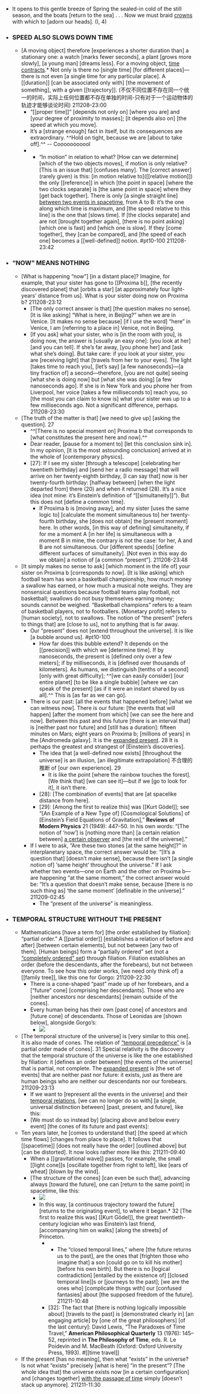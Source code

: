 - It opens
to this gentle breeze
of Spring
the sealed-in cold
of the still season,
and the boats [return to the sea] . . .
Now we must braid
[crowns](((UfPQiHGBq))) with which 
to [adorn our heads]. (I, 4) 
- ### SPEED ALSO SLOWS DOWN TIME
    - [A moving object] therefore [experiences a shorter duration than] a stationary one: a watch [marks fewer seconds], a plant [grows more slowly], [a young man] [dreams less]. For a moving object, [time contracts](((weG9Xmga-))).* Not only is there no [single time] [for different places]— there is not even [a single time for any particular place]. A [[duration]] [can be associated only with] [the movement of something], with a given [[trajectory]].
(不仅不同位置不存在同一个统一的时间，实际上任何位置都不存在单独的时间-只有对于一个运动物体的轨迹才能够谈论时间)
211208-23:00
        - “[[proper time]]” [depends not only on] [where you are] and [your degree of proximity to masses]; [it depends also on] [the speed at which you move].
        - It’s a [strange enough] fact in itself, but its consequences are extraordinary. ^^Hold on tight, because we are [about to take off].^^ -- Cooooooooool
        - * “In motion” in relation to what? [How can we determine] [which of the two objects moves], if motion is only relative? [This is an issue that] [confuses many]. The [correct answer] (rarely given) is this: [in motion relative to]([[relative motion]]) the only [[reference]] in which [the point in space] [where the two clocks separate] is [the same point in space] where they [get back together]. There is only [a single straight line] [between two events in spacetime](((PyBKSCT4T))), from A to B: it’s the one along which time is maximum, and [the speed relative to this line] is the one that [slows time]. If [the clocks separate] and are not [brought together again], [there is no point asking] [which one is fast] and [which one is slow]. If they [come together], they [can be compared], and [the speed of each one] becomes a [[well-defined]] notion. #pt10-100
211208-23:42
- ### “NOW” MEANS NOTHING
    - [What is happening “now”] [in a distant place]? Imagine, for example, that your sister has gone to [[Proxima b]], [the recently discovered planet] that [orbits a star] [at approximately four light-years’ distance from us]. What is your sister doing now on Proxima b?
211208-23:12
        - [The only correct answer is that] [the question makes no sense]. [It is like asking] “What is here, in Beijing?” when we are in Venice. [It makes no sense because] [if I use the word] “here” in Venice, I am [referring to a place in] Venice, not in Beijing.
        - [If you ask] what your sister, who is [in the room with you], is doing now, the answer is [usually an easy one]: [you look at her] [and you can tell]. If she’s far away, [you phone her] and [ask what she’s doing]. But take care: if you look at your sister, you are [receiving light] that [travels from her to your eyes]. The light [takes time to reach you], [let’s say] [a few nanoseconds]—[a tiny fraction of] a second—therefore, [you are not quite] seeing [what she is doing now] but [what she was doing] [a few nanoseconds ago]. If she is in New York and you phone her from Liverpool, her voice [takes a few milliseconds to] reach you, so [the most you can claim to know is] what your sister was up to a few milliseconds ago. Not a significant difference, perhaps.
211208-23:30
    - [The truth of the matter is that] [we need to give up] [asking the question]. 27
        - ^^[There is no special moment on] Proxima b that corresponds to [what constitutes the present here and now].^^
        - Dear reader, [pause for a moment to] [let this conclusion sink in]. In my opinion, [it is the most astounding conclusion] arrived at in the whole of [contemporary physics].
        - [27]: If I see my sister [through a telescope] [celebrating her twentieth birthday] and [send her a radio message] that will arrive on her twenty-eighth birthday, [I can say that] now is her twenty-fourth birthday: [halfway between] [when the light departed from] there (20) and when it returned (28). It’s a nice idea (not mine: it’s Einstein’s definition of “[[simultaneity]]”). But this does not [define a common time]. 
            - If Proxima b is [moving away], and my sister [uses the same logic to] [calculate the moment simultaneous to] her twenty-fourth birthday, she [does not obtain] the [present moment] here. In other words, [in this way of defining] simultaneity, if for me a moment A [in her life] is simultaneous with a moment B in mine, the contrary is not the case: for her, A and B are not simultaneous. Our [different speeds] [define different surfaces of simultaneity]. [Not even in this way do we obtain] a notion of [a common “present”].
211208-23:48
    - [It simply makes no sense to ask] [which moment in the life of] your sister on Proxima b [corresponds to now]. [It is like asking] which football team has won a basketball championship, how much money a swallow has earned, or how much a musical note weighs. They are nonsensical questions because football teams play football, not basketball; swallows do not busy themselves earning money; sounds cannot be weighed. “Basketball champions” refers to a team of basketball players, not to footballers. [Monetary profit] refers to [human society], not to swallows. The notion of “the present” [refers to things that] are [close to us], not to anything that is far away. 
        - Our “present” does not [extend throughout the universe]. It is like [a bubble around us]. #pt10-100
            - How far does this bubble extend? It depends on the [[precision]] with which we [determine time]. If by nanoseconds, the present is [defined only over a few meters]; if by milliseconds, it is [defined over thousands of kilometers]. As humans, we distinguish [tenths of a second] [only with great difficulty]; ^^[we can easily consider] [our entire planet] [to be like a single bubble] [where we can speak of the present] [as if it were an instant shared by us all].^^ This is [as far as we can go].
        - There is our past: [all the events that happened before] [what we can witness now]. There is our future: [the events that will happen] [after the moment from which] [we can see the here and now]. Between this past and this future [there is an interval that] is [neither past nor future] and [still has a duration]: fifteen minutes on Mars; eight years on Proxima b; [millions of years] in the [Andromeda galaxy]. It is the [expanded present](((H6sJvp4r1))). 28 It is perhaps the greatest and strangest of [Einstein’s discoveries].
            - The idea that [a well-defined now exists] [throughout the universe] is an illusion, [an illegitimate extrapolation] 不合理的推断 of [our own experience]. 29
                - It is like the point [where the rainbow touches the forest]. [We think that] [we can see it]—but if we [go to look for it], it isn’t there.
            - [28]: [The combination of events] that are [at spacelike distance from here].
            - [29]: [Among the first to realize this] was [[Kurt Gödel]]; see “[An Example of a New Type of] [Cosmological Solutions] of [Einstein’s Field Equations of Gravitation],” __Reviews of Modern Physics__ 21 (1949): 447–50. In his own words: “[The notion of ‘now’] is [nothing more than] [a certain relation between] [a certain observer]([[observer]]) and [the rest of the universe].”
        - If I were to ask, “Are these two stones [at the same height]?” in interplanetary space, the correct answer would be: “[It’s a question that] [doesn’t make sense], because there isn’t [a single notion of] ‘same height’ throughout the universe.” If I ask whether two events—one on Earth and the other on Proxima b—are happening “at the same moment,” the correct answer would be: “It’s a question that doesn’t make sense, because [there is no such thing as] ‘the same moment’ [definable in the universe].”
211209-02:45
            - The “present of the universe” is meaningless.
- ### TEMPORAL STRUCTURE WITHOUT THE PRESENT
    - Mathematicians [have a term for] [the order established by filiation]: “partial order.” A [[partial order]] [establishes a relation of before and after] [between certain elements], but not between [any two of them]. [Human beings] form a “partially ordered” set (not a [“completely ordered” set](((1Snn-tJnf)))) through filiation. Filiation establishes an order (before the descendants, after the forebears), but not between everyone. To see how this order works, [we need only think of] a [[family tree]], like this one for Gorgo:
211209-22:30
        - There is a cone-shaped “past” made up of her forebears, and a [“future” cone] [comprising her descendants]. Those who are [neither ancestors nor descendants] [remain outside of the cones].
        - Every human being has their own [past cone] of ancestors and [future cone] of descendants. Those of Leonidas are [shown below], alongside Gorgo’s:
            - ![](https://firebasestorage.googleapis.com/v0/b/firescript-577a2.appspot.com/o/imgs%2Fapp%2FXELiu-NovaKG%2Fv7AT1IpTcx.jpg?alt=media&token=f316f7a2-8831-434d-a7fa-94a68635992a)
    - [The temporal structure of the universe] is [very similar to this one]. It is also made of cones. The relation of [“temporal precedence”](((TusF9aPca))) is [a partial order made of cones]. 31 Special relativity is the discovery that the temporal structure of the universe is like the one established by filiation: it [defines an order between] [the events of the universe] that is partial, not complete. The [expanded present](((H6sJvp4r1))) is [the set of events] that are neither past nor future: it exists, just as there are human beings who are neither our descendants nor our forebears.
211209-23:13
        - If we want to [represent all the events in the universe] and their [temporal relations](((Gg8x3LaXo))), [we can no longer do so with] [a single, universal distinction between] [past, present, and future], like this:
        - [We must do so instead by] [placing above and below every event] [the cones of its future and past events]:
    - Ten years later, he [comes to understand that] [the speed at which time flows] [changes from place to place]. It follows that [[spacetime]] [does not really have the order] [outlined above] but [can be distorted]. It now looks rather more like this:
211211-09:40
        - When a [[gravitational wave]] passes, for example, the small [[light cone]]s [oscillate together from right to left], like [ears of wheat] [blown by the wind].
        - [The structure of the cones] [can even be such that], advancing always [toward the future], one can [return to the same point] in spacetime, like this:
            - ![](https://firebasestorage.googleapis.com/v0/b/firescript-577a2.appspot.com/o/imgs%2Fapp%2FXELiu-NovaKG%2FOgja99tbbX.png?alt=media&token=a0e041d1-a296-49f2-83b0-11363b482445)
            - In this way, [a continuous trajectory toward the future] [returns to the originating event], to where it began.* 32 [The first to realize this was] [[Kurt Gödel]], the great twentieth-century logician who was Einstein’s last friend, [accompanying him on walks] [along the streets] of Princeton.
                - * The “closed temporal lines,” where [the future returns us to the past], are the ones that [frighten those who imagine that] a son [could go on to kill his mother] [before his own birth]. But there is no [logical contradiction] [entailed by the existence of] [[closed temporal line]]s or [journeys to the past]; [we are the ones who] [complicate things with] our [confused fantasies] about [the supposed freedom of the future].
211211-10:48
                - [32]: The fact that [there is nothing logically impossible about] [travels to the past] is [demonstrated clearly in] [an engaging article] by [one of the great philosophers] [of the last century]: David Lewis, “The Paradoxes of Time Travel,” __American Philosophical Quarterly__ 13 (1976): 145–52, reprinted in __The Philosophy of Time__, eds. R. Le Poidevin and M. MacBeath (Oxford: Oxford University Press, 1993). #[[time travel]]
    - If the present [has no meaning], then what “exists” in the universe? Is not what “exists” precisely [what is here] “in the present”? [The whole idea that] the universe exists now [in a certain configuration] and [changes together] [with the passage of time](((UQ4yO63do))) simply [doesn’t stack up anymore].
211211-11:30
